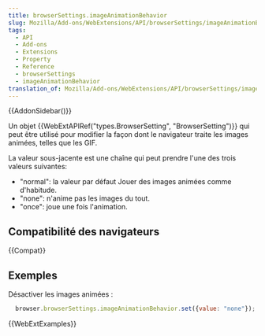 ```yaml
---
title: browserSettings.imageAnimationBehavior
slug: Mozilla/Add-ons/WebExtensions/API/browserSettings/imageAnimationBehavior
tags:
  - API
  - Add-ons
  - Extensions
  - Property
  - Reference
  - browserSettings
  - imageAnimationBehavior
translation_of: Mozilla/Add-ons/WebExtensions/API/browserSettings/imageAnimationBehavior
---
```


{{AddonSidebar()}}

Un objet {{WebExtAPIRef("types.BrowserSetting", "BrowserSetting")}} qui peut être utilisé pour modifier la façon dont le navigateur traite les images animées, telles que les GIF.

La valeur sous-jacente est une chaîne qui peut prendre l'une des trois valeurs suivantes:

- "normal": la valeur par défaut Jouer des images animées comme d'habitude.
- "none": n'anime pas les images du tout.
- "once": joue une fois l'animation.

## Compatibilité des navigateurs

{{Compat}}

## Exemples

Désactiver les images animées :

```js
  browser.browserSettings.imageAnimationBehavior.set({value: "none"});
```

{{WebExtExamples}}
